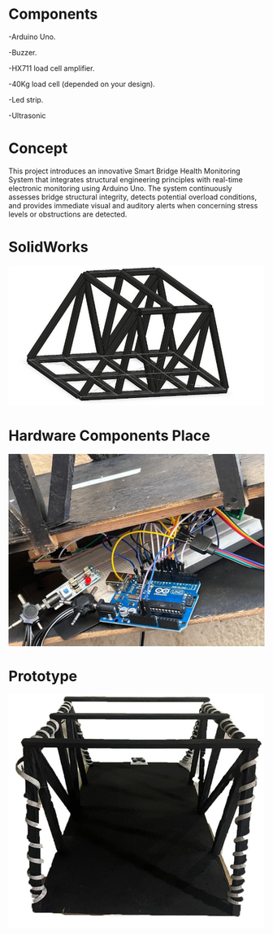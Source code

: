 # Components

 -Arduino Uno.

 -Buzzer.

 -HX711 load cell amplifier.

 -40Kg load cell (depended on your design).

 -Led strip.

 -Ultrasonic

# Concept

This project introduces an innovative Smart Bridge Health Monitoring System that integrates structural engineering principles with real-time electronic monitoring using Arduino Uno. The system continuously assesses bridge structural integrity, detects potential overload conditions, and provides immediate visual and auditory alerts when concerning stress levels or obstructions are detected.

# SolidWorks 

![image](https://github.com/Ahmed-Taha28/Steel-Truss-Bridge-with-a-smart-safety-system-using-a-load-cell/blob/main/images/SolidWorks_Design.jpg)

# Hardware Components Place

![image](https://github.com/Ahmed-Taha28/Steel-Truss-Bridge-with-a-smart-safety-system-using-a-load-cell/blob/main/images/Hardware_place.jpg)

# Prototype

![image](https://github.com/Ahmed-Taha28/Steel-Truss-Bridge-with-a-smart-safety-system-using-a-load-cell/blob/main/images/Prototype.jpg)
